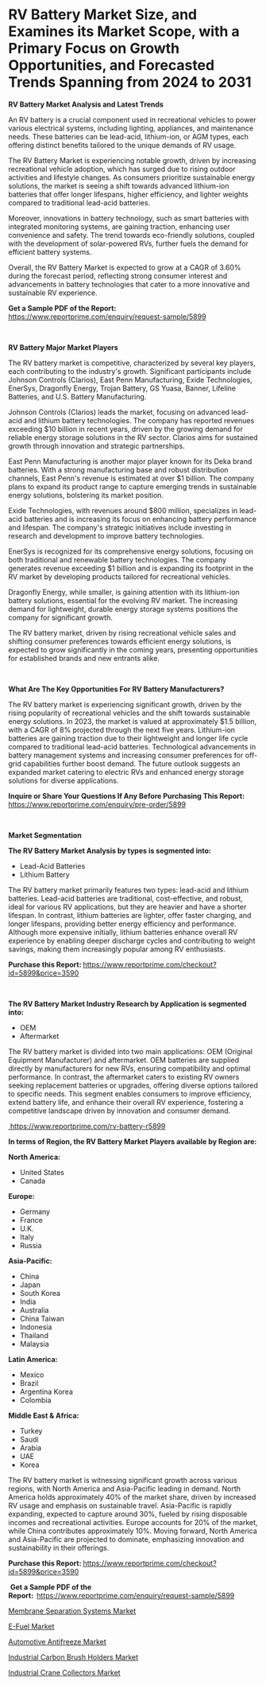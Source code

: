 <p><h1>RV Battery Market Size, and Examines its Market Scope, with a Primary Focus on Growth Opportunities, and Forecasted Trends Spanning from 2024 to 2031</h1></p><p><strong>RV Battery Market Analysis and Latest Trends</strong></p>
<p><p>An RV battery is a crucial component used in recreational vehicles to power various electrical systems, including lighting, appliances, and maintenance needs. These batteries can be lead-acid, lithium-ion, or AGM types, each offering distinct benefits tailored to the unique demands of RV usage.</p><p>The RV Battery Market is experiencing notable growth, driven by increasing recreational vehicle adoption, which has surged due to rising outdoor activities and lifestyle changes. As consumers prioritize sustainable energy solutions, the market is seeing a shift towards advanced lithium-ion batteries that offer longer lifespans, higher efficiency, and lighter weights compared to traditional lead-acid batteries. </p><p>Moreover, innovations in battery technology, such as smart batteries with integrated monitoring systems, are gaining traction, enhancing user convenience and safety. The trend towards eco-friendly solutions, coupled with the development of solar-powered RVs, further fuels the demand for efficient battery systems. </p><p>Overall, the RV Battery Market is expected to grow at a CAGR of 3.60% during the forecast period, reflecting strong consumer interest and advancements in battery technologies that cater to a more innovative and sustainable RV experience.</p></p>
<p><strong>Get a Sample PDF of the Report:&nbsp;</strong> <a href="https://www.reportprime.com/enquiry/request-sample/5899">https://www.reportprime.com/enquiry/request-sample/5899</a></p>
<p>&nbsp;</p>
<p><strong>RV Battery Major Market Players</strong></p>
<p><p>The RV battery market is competitive, characterized by several key players, each contributing to the industry's growth. Significant participants include Johnson Controls (Clarios), East Penn Manufacturing, Exide Technologies, EnerSys, Dragonfly Energy, Trojan Battery, GS Yuasa, Banner, Lifeline Batteries, and U.S. Battery Manufacturing.</p><p>Johnson Controls (Clarios) leads the market, focusing on advanced lead-acid and lithium battery technologies. The company has reported revenues exceeding $10 billion in recent years, driven by the growing demand for reliable energy storage solutions in the RV sector. Clarios aims for sustained growth through innovation and strategic partnerships.</p><p>East Penn Manufacturing is another major player known for its Deka brand batteries. With a strong manufacturing base and robust distribution channels, East Penn's revenue is estimated at over $1 billion. The company plans to expand its product range to capture emerging trends in sustainable energy solutions, bolstering its market position.</p><p>Exide Technologies, with revenues around $800 million, specializes in lead-acid batteries and is increasing its focus on enhancing battery performance and lifespan. The company's strategic initiatives include investing in research and development to improve battery technologies.</p><p>EnerSys is recognized for its comprehensive energy solutions, focusing on both traditional and renewable battery technologies. The company generates revenue exceeding $1 billion and is expanding its footprint in the RV market by developing products tailored for recreational vehicles.</p><p>Dragonfly Energy, while smaller, is gaining attention with its lithium-ion battery solutions, essential for the evolving RV market. The increasing demand for lightweight, durable energy storage systems positions the company for significant growth.</p><p>The RV battery market, driven by rising recreational vehicle sales and shifting consumer preferences towards efficient energy solutions, is expected to grow significantly in the coming years, presenting opportunities for established brands and new entrants alike.</p></p>
<p>&nbsp;</p>
<p><strong>What Are The Key Opportunities For RV Battery Manufacturers?</strong></p>
<p><p>The RV battery market is experiencing significant growth, driven by the rising popularity of recreational vehicles and the shift towards sustainable energy solutions. In 2023, the market is valued at approximately $1.5 billion, with a CAGR of 8% projected through the next five years. Lithium-ion batteries are gaining traction due to their lightweight and longer life cycle compared to traditional lead-acid batteries. Technological advancements in battery management systems and increasing consumer preferences for off-grid capabilities further boost demand. The future outlook suggests an expanded market catering to electric RVs and enhanced energy storage solutions for diverse applications.</p></p>
<p><strong>Inquire or Share Your Questions If Any Before Purchasing This Report:</strong> <a href="https://www.reportprime.com/enquiry/pre-order/5899">https://www.reportprime.com/enquiry/pre-order/5899</a></p>
<p>&nbsp;</p>
<p><strong>Market Segmentation</strong></p>
<p><strong>The RV Battery Market Analysis by types is segmented into:</strong></p>
<p><ul><li>Lead-Acid Batteries</li><li>Lithium Battery</li></ul></p>
<p><p>The RV battery market primarily features two types: lead-acid and lithium batteries. Lead-acid batteries are traditional, cost-effective, and robust, ideal for various RV applications, but they are heavier and have a shorter lifespan. In contrast, lithium batteries are lighter, offer faster charging, and longer lifespans, providing better energy efficiency and performance. Although more expensive initially, lithium batteries enhance overall RV experience by enabling deeper discharge cycles and contributing to weight savings, making them increasingly popular among RV enthusiasts.</p></p>
<p><strong>Purchase this Report:&nbsp;</strong><a href="https://www.reportprime.com/checkout?id=5899&price=3590">https://www.reportprime.com/checkout?id=5899&price=3590</a></p>
<p>&nbsp;</p>
<p><strong>The RV Battery Market Industry Research by Application is segmented into:</strong></p>
<p><ul><li>OEM</li><li>Aftermarket</li></ul></p>
<p><p>The RV battery market is divided into two main applications: OEM (Original Equipment Manufacturer) and aftermarket. OEM batteries are supplied directly by manufacturers for new RVs, ensuring compatibility and optimal performance. In contrast, the aftermarket caters to existing RV owners seeking replacement batteries or upgrades, offering diverse options tailored to specific needs. This segment enables consumers to improve efficiency, extend battery life, and enhance their overall RV experience, fostering a competitive landscape driven by innovation and consumer demand.</p></p>
<p><a href="https://www.reportprime.com/rv-battery-r5899">&nbsp;https://www.reportprime.com/rv-battery-r5899</a></p>
<p><strong>In terms of Region, the RV Battery Market Players available by Region are:</strong></p>
<p>
    <p> <strong> North America: </strong>
        <ul>
            <li>United States</li>
            <li>Canada</li>
        </ul>
        </p> 
    <p> <strong> Europe: </strong>
        <ul>
            <li>Germany</li>
            <li>France</li>
            <li>U.K.</li>
            <li>Italy</li>
            <li>Russia</li>
        </ul>
        </p> 
    <p> <strong> Asia-Pacific: </strong>
        <ul>
            <li>China</li>
            <li>Japan</li>
            <li>South Korea</li>
            <li>India</li>
            <li>Australia</li>
            <li>China Taiwan</li>
            <li>Indonesia</li>
            <li>Thailand</li>
            <li>Malaysia</li>
        </ul>
        </p> 
    <p> <strong> Latin America: </strong>
        <ul>
            <li>Mexico</li>
            <li>Brazil</li>
            <li>Argentina Korea</li>
            <li>Colombia</li>
        </ul>
        </p> 
    <p> <strong> Middle East & Africa: </strong>
        <ul>
            <li>Turkey</li>
            <li>Saudi</li>
            <li>Arabia</li>
            <li>UAE</li>
            <li>Korea</li>
        </ul>
    </p>
    </p>
<p><p>The RV battery market is witnessing significant growth across various regions, with North America and Asia-Pacific leading in demand. North America holds approximately 40% of the market share, driven by increased RV usage and emphasis on sustainable travel. Asia-Pacific is rapidly expanding, expected to capture around 30%, fueled by rising disposable incomes and recreational activities. Europe accounts for 20% of the market, while China contributes approximately 10%. Moving forward, North America and Asia-Pacific are projected to dominate, emphasizing innovation and sustainability in their offerings.</p></p>
<p><strong>Purchase this Report: </strong><a href="https://www.reportprime.com/checkout?id=5899&price=3590">https://www.reportprime.com/checkout?id=5899&price=3590</a></p>
<p>&nbsp;<strong>Get a Sample PDF of the Report:&nbsp;&nbsp;</strong><a href="https://www.reportprime.com/enquiry/request-sample/5899">https://www.reportprime.com/enquiry/request-sample/5899</a></p>
<p><strong></strong></p>
<p><p><a href="https://www.linkedin.com/pulse/market-forecast-global-membrane-separation-systems-trends-wytkc?trackingId=fse%2BsOcHT82f4cPf%2FP%2FZPg%3D%3D">Membrane Separation Systems Market</a></p><p><a href="https://medium.com/@henrykihn_12939/how-regional-markets-are-adapting-to-e-fuel-market-innovations-22df601aa361">E-Fuel Market</a></p><p><a href="https://www.linkedin.com/pulse/driving-market-forces-automotive-antifreeze-trends-future-exync?trackingId=yxK55AxQT46u0AzPO3nNwA%3D%3D">Automotive Antifreeze Market</a></p><p><a href="https://issuu.com/reportprime-2/docs/industrial-carbon-brush-holders-mar_ba9596007a5c9a">Industrial Carbon Brush Holders Market</a></p><p><a href="https://issuu.com/reportprime-2/docs/industrial-crane-collectors-market-_13a0064f0c179b">Industrial Crane Collectors Market</a></p></p>